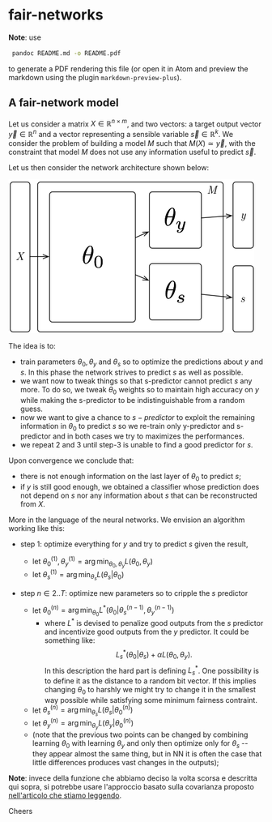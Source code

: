 # fair-networks

**Note**: use

```bash
 pandoc README.md -o README.pdf
```

to generate a PDF rendering this file (or open it in Atom and preview the markdown using the plugin `markdown-preview-plus`).

## A fair-network model

Let us consider a matrix $X \in \mathbb{R}^{n \times m}$, and two vectors: a target output vector $\vec{y} \in \mathbb{R}^n$ and a vector representing a sensible variable $\vec{s} \in \mathbb{R}^k$. We consider the problem of building a model $M$ such that $M(X) \simeq \vec{y}$, with the constraint that model $M$ does not use any information useful to predict $\vec{s}$.

Let us then consider the network architecture shown below:

![fair network image](images/fair-network-img.png "Fair network image")

The idea is to:

- train parameters $\theta_0, \theta_y$ and $\theta_s$ so to optimize the predictions about $y$ and $s$. In this phase the network strives to predict $s$ as well as possible.
- we want now to tweak things so that s-predictor cannot predict $s$ any more. To do so, we tweak $\theta_0$ weights so to maintain high accuracy on $y$ while making the s-predictor to be indistinguishable from a random guess.
- now we want to give a chance to $s-predictor$ to exploit the remaining information in $\theta_0$ to predict $s$ so we re-train only y-predictor and s-predictor and in both cases we try to maximizes the performances.
- we repeat 2 and 3 until step-3 is unable to find a good predictor for $s$.

Upon convergence we conclude that:

- there is not enough information on the last layer of $\theta_0$ to predict $s$;
- if $y$ is still good enough, we obtained a classifier whose prediction does not depend on $s$ nor any information about $s$ that can be reconstructed from $X$.

More in the language of the neural networks. We envision an algorithm working like this:

- step 1: optimize everything for $y$ and try to predict $s$ given the result,
  - let $\theta^{(1)}_0, \theta^{(1)}_y = \arg\min_{\theta_0,\theta_y}{L(\theta_0,\theta_y)}$
  - let $\theta^{(1)}_s = \arg\min_{\theta_s} L(\theta_s | \theta_0)$

- step $n\in{2..T}$: optimize new parameters so to cripple the $s$ predictor
  - let $\theta^{(n)}_0 = \arg\min_{\theta_0} L^*(\theta_0 | \theta^{(n-1)}_s, \theta^{(n-1)}_y )$
    - where $L^*$ is devised to penalize good outputs from the $s$ predictor and incentivize good outputs from the $y$ predictor. It could be something like:
      $$
        L^*_s(\theta_0 | \theta_s) + \alpha L(\theta_0, \theta_y).
      $$
      In this description the hard part is defining $L^*_s$. One possibility is to define it as the distance to a random bit vector. If this implies changing $\theta_0$ to harshly we might try to change it in the smallest way possible while satisfying some minimum fairness contraint.
  - let $\theta^{(n)}_s = \arg\min_\theta_s L(\theta_s|\theta^{(n)}_0)$
  - let $\theta^{(n)}_y = \arg\min_\theta_y L(\theta_y|\theta^{(n)}_0)$
  - (note that the previous two points can be changed by combining learning $\theta_0$ with learning $\theta_y$ and only then optimize only for $\theta_s$ -- they appear almost the same thing, but in NN it is often the case that little differences produces vast changes in the outputs);


**Note**: invece della funzione che abbiamo deciso la volta scorsa e descritta qui sopra, si potrebbe usare l'approccio basato sulla covarianza proposto [nell'articolo che stiamo leggendo](https://pbpworkspace.slack.com/files/U7ZBR84N8/FA1N72RAN/16_fairness_constraints_w_annotations.pdf).

Cheers
